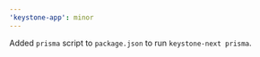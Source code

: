 ```yaml
---
'keystone-app': minor
---
```


Added `prisma` script to `package.json` to run `keystone-next prisma`.
